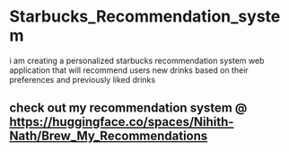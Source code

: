 # Starbucks_Recommendation_system
 i am creating a personalized starbucks recommendation system web application that will recommend users new drinks based on their preferences and previously liked drinks


## check out my recommendation system @ https://huggingface.co/spaces/Nihith-Nath/Brew_My_Recommendations
